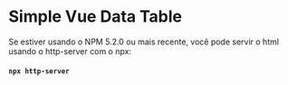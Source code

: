 # Simple Vue Data Table

Se estiver usando o NPM 5.2.0 ou mais recente, você pode servir o html usando o http-server com o npx:

#### `npx http-server`
